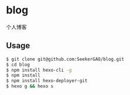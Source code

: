 # blog
个人博客

## Usage
```bash
$ git clone git@github.com:SeekerGAO/blog.git
$ cd blog
$ npm install hexo-cli -g
$ npm install
$ npm install hexo-deployer-git
$ hexo g && hexo s
```


